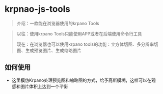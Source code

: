# krpnao-js-tools

> 介绍：一款能在浏览器使用的krpano Tools

> 以往：使用krpano Tools只能使用APP或者在后端使用命令行工具
> 
> 现在：在浏览器也可以使用krpano tools的功能：立方体切图、多分辨率切图、生成预览图片、生成缩略图片
> 

## 如何使用

* 这里模仿Krpano处理预览图和缩略图的方式，给予高斯模糊，这样可以在观感和图片体积上达到一个平衡
